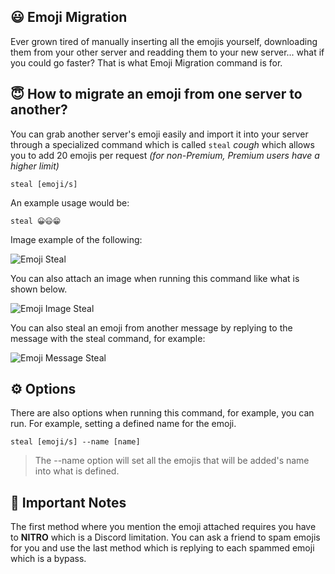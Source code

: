 ## :smiley: Emoji Migration
Ever grown tired of manually inserting all the emojis yourself, downloading them from your other server and readding them to your new server... what if you could go faster? That is what Emoji Migration command is for.

## :innocent: How to migrate an emoji from one server to another?

You can grab another server's emoji easily and import it into your server through a specialized command which is called `steal` *cough* which allows you to add 20 emojis per request *(for non-Premium, Premium users have a higher limit)*

```
steal [emoji/s]
```

An example usage would be:

```
steal 😀😃😁
```

Image example of the following:

![Emoji Steal](https://media.discordapp.net/attachments/775601335931240459/854616332020875264/unknown.png)


You can also attach an image when running this command like what is shown below.

![Emoji Image Steal](https://media.discordapp.net/attachments/775601335931240459/854616138260807690/unknown.png)

You can also steal an emoji from another message by replying to the message with the steal command, for example:

![Emoji Message Steal](https://cdn.mihou.pw/emoji-steal-reference-example.png)

## :gear: Options

There are also options when running this command, for example, you can run. For example, setting a defined name for the emoji.

```
steal [emoji/s] --name [name]
```

> The --name option will set all the emojis that will be added's name into what is defined.

## :newspaper: Important Notes
The first method where you mention the emoji attached requires you have to **NITRO** which is a Discord limitation. You can ask a friend to spam emojis for you and use the last method which is replying to each spammed emoji which is a bypass.
